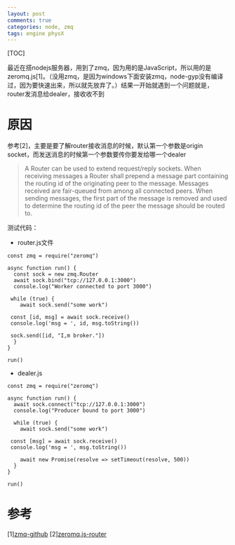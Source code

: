 ```yaml
---
layout: post
comments: true
categories: node, zmq
tags: engine physX
---
```


[TOC]

最近在搭nodejs服务器，用到了zmq，因为用的是JavaScript，所以用的是zeromq.js[1]。（没用zmq，是因为windows下面安装zmq，node-gyp没有编译过，因为要快速出来，所以就先放弃了。）结果一开始就遇到一个问题就是，router发消息给dealer，接收收不到





# 原因
参考[2]，主要是要了解router接收消息的时候，默认第一个参数是origin socket，而发送消息的时候第一个参数要传你要发给哪一个dealer
> A Router can be used to extend request/reply sockets. When receiving messages a Router shall prepend a message part containing the routing id of the originating peer to the message. Messages received are fair-queued from among all connected peers. When sending messages, the first part of the message is removed and used to determine the routing id of the peer the message should be routed to.

测试代码：
* router.js文件
```
const zmq = require("zeromq")

async function run() {
  const sock = new zmq.Router
  await sock.bind("tcp://127.0.0.1:3000")
  console.log("Worker connected to port 3000")

 while (true) {
    await sock.send("some work")

 const [id, msg] = await sock.receive()
 console.log('msg = ', id, msg.toString())

 sock.send([id, "I,m broker."])
  }
}

run()
```
* dealer.js
```
const zmq = require("zeromq")

async function run() {
  await sock.connect("tcp://127.0.0.1:3000")
  console.log("Producer bound to port 3000")

  while (true) {
    await sock.send("some work")
	
 const [msg] = await sock.receive()
 console.log('msg = ', msg.toString())
   
    await new Promise(resolve => setTimeout(resolve, 500))
  }
}

run()
```



# 参考
[1][zmq-github](https://github.com/zeromq/zeromq.js)
[2][zeromq.js-router](http://zeromq.github.io/zeromq.js/classes/router.html)